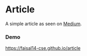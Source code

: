 # Article

A simple article as seen on [Medium](https://medium.com/javascript-in-plain-english/https-medium-com-javascript-in-plain-english-how-to-build-a-simple-chrome-extension-in-vanilla-javascript-e52b2994aeeb).

### Demo
https://faisal14-cse.github.io/article

